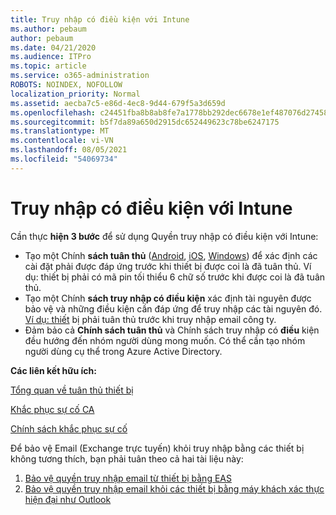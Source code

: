 ```yaml
---
title: Truy nhập có điều kiện với Intune
ms.author: pebaum
author: pebaum
ms.date: 04/21/2020
ms.audience: ITPro
ms.topic: article
ms.service: o365-administration
ROBOTS: NOINDEX, NOFOLLOW
localization_priority: Normal
ms.assetid: aecba7c5-e86d-4ec8-9d44-679f5a3d659d
ms.openlocfilehash: c24451fba8b8ab8fe7a1778bb292dec6678e1ef487076d27458c9aeb4963c683
ms.sourcegitcommit: b5f7da89a650d2915dc652449623c78be6247175
ms.translationtype: MT
ms.contentlocale: vi-VN
ms.lasthandoff: 08/05/2021
ms.locfileid: "54069734"
---
```

# <a name="conditional-access-with-intune"></a>Truy nhập có điều kiện với Intune

Cần thực  **hiện 3 bước**  để sử dụng Quyền truy nhập có điều kiện với Intune:

- Tạo một Chính **sách tuân thủ** ([Android](https://docs.microsoft.com/intune/compliance-policy-create-android), [iOS](https://docs.microsoft.com/intune/compliance-policy-create-ios), [Windows](https://docs.microsoft.com//intune/compliance-policy-create-windows)) để xác định các cài đặt phải được đáp ứng trước khi thiết bị được coi là đã tuân thủ. Ví dụ: thiết bị phải có mã pin tối thiểu 6 chữ số trước khi được coi là đã tuân thủ.
- Tạo một Chính **sách truy nhập có điều kiện**  xác định tài nguyên được bảo vệ và những điều kiện cần đáp ứng để truy nhập các tài nguyên đó.  [Ví dụ: thiết](https://docs.microsoft.com/intune/tutorial-protect-email-on-unmanaged-devices#create-conditional-access-policies)  bị phải tuân thủ trước khi truy nhập email công ty.
- Đảm bảo cả **Chính sách tuân thủ**  và Chính sách truy nhập có  **điều**  kiện đều hướng đến nhóm người dùng mong muốn. Có thể cần tạo nhóm người dùng cụ thể trong Azure Active Directory.

**Các liên kết hữu ích:**

[Tổng quan về tuân thủ thiết bị](https://docs.microsoft.com/intune/device-compliance-get-started)

[Khắc phục sự cố CA](https://docs.microsoft.com/intune/troubleshoot-conditional-access)

[Chính sách khắc phục sự cố](https://docs.microsoft.com/troubleshoot/mem/intune/troubleshoot-policies-in-microsoft-intune)

Để bảo vệ Email (Exchange trực tuyến) khỏi truy nhập bằng các thiết bị không tương thích, bạn phải tuân theo cả hai tài liệu này:

1. [Bảo vệ quyền truy nhập email từ thiết bị bằng EAS](https://docs.microsoft.com/intune/tutorial-protect-email-on-unmanaged-devices)
2. [Bảo vệ quyền truy nhập email khỏi các thiết bị bằng máy khách xác thực hiện đại như Outlook](https://docs.microsoft.com/intune/tutorial-protect-email-on-enrolled-devices)